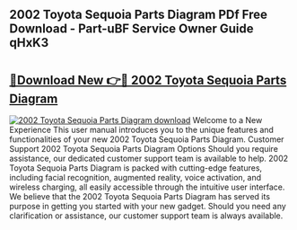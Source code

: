 ## 2002 Toyota Sequoia Parts Diagram PDf Free Download - Part-uBF Service Owner Guide qHxK3

# <h2><a href="http://dfm9in7.blite.top/?on=2002+Toyota+Sequoia+Parts+Diagram">🔗Download New 👉🔴 2002 Toyota Sequoia Parts Diagram</a></h2>

[![2002 Toyota Sequoia Parts Diagram download](https://i.imgur.com/lujVjoI.png)](http://dfm9in7.blite.top/?on=2002+Toyota+Sequoia+Parts+Diagram)
Welcome to a New Experience This user manual introduces you to the unique features and functionalities of your new 2002 Toyota Sequoia Parts Diagram. Customer Support 2002 Toyota Sequoia Parts Diagram Options Should you require assistance, our dedicated customer support team is available to help. 2002 Toyota Sequoia Parts Diagram is packed with cutting-edge features, including facial recognition, augmented reality, voice activation, and wireless charging, all easily accessible through the intuitive user interface. We believe that the 2002 Toyota Sequoia Parts Diagram has served its purpose in getting you started with your new gadget. Should you need any clarification or assistance, our customer support team is always available.
